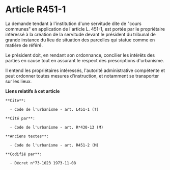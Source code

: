 # Article R451-1

La demande tendant à l'institution d'une servitude dite de "cours communes" en application de l'article L. 451-1, est portée
par le propriétaire intéressé à la création de la servitude devant le président du tribunal de grande instance du lieu de
situation des parcelles qui statue comme en matière de référé.

Le président doit, en rendant son ordonnance, concilier les intérêts des parties en cause tout en assurant le respect des
prescriptions d'urbanisme.

Il entend les propriétaires intéressés, l'autorité administrative compétente et peut ordonner toutes mesures d'instruction,
et notamment se transporter sur les lieux.

**Liens relatifs à cet article**

	**Cite**:

	  - Code de l'urbanisme - art. L451-1 (T)

	**Cité par**:

	  - Code de l'urbanisme - art. R*430-13 (M)

	**Anciens textes**:

	  - Code de l'urbanisme - art. R451-2 (M)

	**Codifié par**:

	  - Décret n°73-1023 1973-11-08
